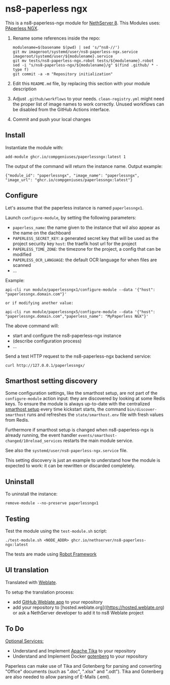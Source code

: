 # ns8-paperless ngx

This is a ns8-paperless-ngx module for [NethServer 8](https://github.com/NethServer/ns8-core).
This Modules uses: [PAperless NGX](https://github.com/paperless-ngx/paperless-ngx). 

1. Rename some references inside the repo:
   ```
   modulename=$(basename $(pwd) | sed 's/^ns8-//')
   git mv imageroot/systemd/user/ns8-paperless-ngx.service imageroot/systemd/user/${modulename}.service
   git mv tests/ns8-paperless-ngx.robot tests/${modulename}.robot
   sed -i "s/ns8-paperless-ngx/${modulename}/g" $(find .github/ * -type f)
   git commit -a -m "Repository initialization"
   ```

1. Edit this `README.md` file, by replacing this section with your module
   description

1. Adjust `.github/workflows` to your needs. `clean-registry.yml` might
   need the proper list of image names to work correctly. Unused workflows
   can be disabled from the GitHub Actions interface.

1. Commit and push your local changes

## Install

Instantiate the module with:

    add-module ghcr.io/compgeniuses/paperlessngx:latest 1

The output of the command will return the instance name.
Output example:

    {"module_id": "paperlessngx", "image_name": "paperlessngx", "image_url": "ghcr.io/compgeniuses/paperlessngx:latest"}

## Configure

Let's assume that the paperless instance is named `paperlessngx1`.

Launch `configure-module`, by setting the following parameters:
- `paperless_name`: the name given to the instance that wil also appear as the name on the dachboard
- `PAPERLESS_SECRET_KEY`: a generated secret key that will be used as the project security key
  `host`: the traefik host url for the project
- `PAPERLESS_TIME_ZONE`: the timezone for the project, a config that can be modified
- `PAPERLESS_OCR_LANGUAGE`: the default OCR language for when files are scanned
- ...

Example:

    api-cli run module/paperlessngx1/configure-module --data '{"host": "paperlessngx.domain.com"}'

    or if modifying another value: 
    
    api-cli run module/paperlessngx5/configure-module --data '{"host": "paperlessngx.domain.com","paperless_name": "MyPaperless NGX"}'

The above command will:
- start and configure the ns8-paperless-ngx instance
- (describe configuration process)
- ...

Send a test HTTP request to the ns8-paperless-ngx backend service:

    curl http://127.0.0.1/paperlessngx/

## Smarthost setting discovery

Some configuration settings, like the smarthost setup, are not part of the
`configure-module` action input: they are discovered by looking at some
Redis keys.  To ensure the module is always up-to-date with the
centralized [smarthost
setup](https://nethserver.github.io/ns8-core/core/smarthost/) every time
kickstart starts, the command `bin/discover-smarthost` runs and refreshes
the `state/smarthost.env` file with fresh values from Redis.

Furthermore if smarthost setup is changed when ns8-paperless-ngx is already
running, the event handler `events/smarthost-changed/10reload_services`
restarts the main module service.

See also the `systemd/user/ns8-paperless-ngx.service` file.

This setting discovery is just an example to understand how the module is
expected to work: it can be rewritten or discarded completely.

## Uninstall

To uninstall the instance:

    remove-module --no-preserve paperlessngx1

## Testing

Test the module using the `test-module.sh` script:


    ./test-module.sh <NODE_ADDR> ghcr.io/nethserver/ns8-paperless-ngx:latest

The tests are made using [Robot Framework](https://robotframework.org/)

## UI translation

Translated with [Weblate](https://hosted.weblate.org/projects/ns8/).

To setup the translation process:

- add [GitHub Weblate app](https://docs.weblate.org/en/latest/admin/continuous.html#github-setup) to your repository
- add your repository to [hosted.weblate.org]((https://hosted.weblate.org) or ask a NethServer developer to add it to ns8 Weblate project

## To Do
[Optional Services:](https://docs.paperless-ngx.com/configuration/#optional-services)
- Understand and Implement [Apache Tika](https://tika.apache.org/) to your repository
- Understand and Implement Docker  [gotenberg](https://gotenberg.dev/) to your repository

Paperless can make use of Tika and Gotenberg for parsing and converting "Office" documents (such as ".doc", ".xlsx" and ".odt"). Tika and Gotenberg are also needed to allow parsing of E-Mails (.eml).